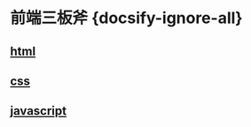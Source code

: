# 前端三板斧  {docsify-ignore-all}

## [html](docs/base/html)
## [css](docs/base/css)
## [javascript](docs/base/javascript)
